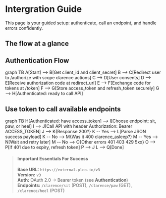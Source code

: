 
# Intergration Guide 

This page is your guided setup: authenticate, call an endpoint, and handle errors confidently.

## The flow at a glance

## Authentication Flow
graph TB
    A[Start] --> B[Get client_id and client_secret]
    B --> C[Redirect user to /authorize with scope clarence.actions]
    C --> D[User consents]
    D --> E[Receive authorization code at redirect_uri]
    E --> F[Exchange code for tokens at /token]
    F --> G[Store access_token and refresh_token securely]
    G --> H[Authenticated: ready to call API]

## Use token to call available endpoints
graph TB
    H[Authenticated: have access_token] --> I[Choose endpoint: sit, paw, or heel]
    I --> J[Call API with header Authorization: Bearer ACCESS_TOKEN]
    J --> K{Response 200?}
    K -- Yes --> L[Parse JSON success payload]
    K -- No --> M{Was it 400 clarence_asleep?}
    M -- Yes --> N[Wait and retry later]
    M -- No --> O{Other errors 401 403 429 5xx}
    O --> P[If 401 due to expiry, refresh token]
    P --> J
    L --> Q[Done]



<!-- theme: info -->
> #### Important Essentials For Success
>
> **Base URL:** `https://external.pleo.io/v3`\
> **Version:** `v3`\
> **Auth:** OAuth 2.0 → Bearer token (see **Authentication**)\
> **Endpoints:** `/clarence/sit` (POST), `/clarence/paw` (GET), `/clarence/heel` (POST)